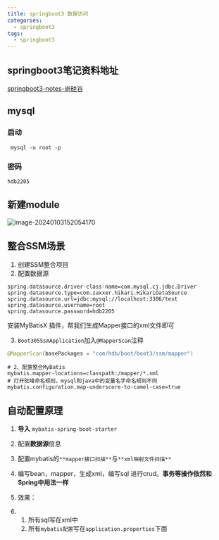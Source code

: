 ```yaml
---
title: springboot3 数据访问
categories:
  - springboot3
tags:
  - springboot3
---
```

<meta name="referrer" content="no-referrer"/>

## springboot3笔记资料地址

[springboot3-notes-尚硅谷](https://www.yuque.com/leifengyang/springboot3)

## mysql

### 启动

```
 mysql -u root -p
```

### 密码

```
hdb2205
```

## 新建module

![image-20240103152054170](https://gitee.com/hollis7/pictures/raw/master/2024/01/03/61239_image-20240103152054170.png)

## 整合SSM场景

1. 创建SSM整合项目
2. 配置数据源

~~~properties
spring.datasource.driver-class-name=com.mysql.cj.jdbc.Driver
spring.datasource.type=com.zaxxer.hikari.HikariDataSource
spring.datasource.url=jdbc:mysql://localhost:3306/test
spring.datasource.username=root
spring.datasource.password=hdb2205
~~~

安装MyBatisX 插件，帮我们生成Mapper接口的xml文件即可

3. `Boot305SsmApplication`加入`@MapperScan`注释

```java
@MapperScan(basePackages = "com/hdb/boot/boot3/ssm/mapper")
```

~~~properties
# 2、配置整合MyBatis
mybatis.mapper-locations=classpath:/mapper/*.xml
# 打开驼峰命名规则，mysql和java中的变量名字命名规则不同
mybatis.configuration.map-underscore-to-camel-case=true
~~~

## 自动配置原理

1. **导入** `mybatis-spring-boot-starter`
2. 配置**数据源**信息
3. 配置mybatis的`**mapper接口扫描**`与`**xml映射文件扫描**`
4. 编写bean，mapper，生成xml，编写sql 进行crud。**事务等操作依然和Spring中用法一样**
5. 效果：

1. 1. 所有sql写在xml中
   2. 所有`mybatis配置`写在`application.properties`下面